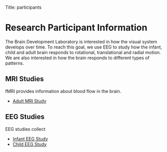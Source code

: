 Title: participants

# Research Participant Information
The Brain Development Laboratory is interested in how the visual system develops over time. To reach this goal, we use EEG to study how the infant, child and adult brain responds to rotational, translational and radial motion. We are also interested in how the brain responds to different types of patterns.


## MRI Studies
fMRI provides information about blood flow in the brain.
- [Adult MRI Study](../images/30799-2015-02-18_flyer.jpg)

## EEG Studies
EEG studies collect 
- [Infant EEG Study](../images/37946-2014-08-26-recruiting-infant-flyer.jpg)
- [Child EEG Study](../images/37946-2014-08-26-recruiting-child-flyer.jpg)
